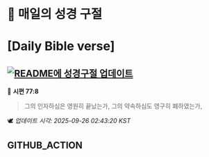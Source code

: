 # 🙏 매일의 성경 구절
# [Daily Bible verse]
## [![README에 성경구절 업데이트](https://github.com/DONGSUKA/first_test/actions/workflows/update-readme-bible.yml/badge.svg)](https://github.com/DONGSUKA/first_test/actions/workflows/update-readme-bible.yml)
<!-- START_BIBLE_VERSE -->
📖 **시편 77:8**
> 그의 인자하심은 영원히 끝났는가, 그의 약속하심도 영구히 폐하였는가,

🕊️ _업데이트 시각: 2025-09-26 02:43:20 KST_
  <!-- END_BIBLE_VERSE -->
## GITHUB_ACTION
